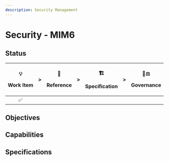 ```yaml
---
description: Security Management
---
```


# Security - MIM6

## Status <a id="MIM1:ContextInformationManagement-Goal"></a>

<table>
  <thead>
    <tr>
      <th style="text-align:center">
        <p>&#x1F4A1;</p>
        <p>Work Item</p>
      </th>
      <th style="text-align:center">&gt;</th>
      <th style="text-align:center">
        <p>&#x1F9E9;</p>
        <p>Reference</p>
      </th>
      <th style="text-align:center">&gt;</th>
      <th style="text-align:center">
        <p>&#x1F3D7;</p>
        <p>Specification</p>
      </th>
      <th style="text-align:center">&gt;</th>
      <th style="text-align:center">
        <p>&#x1F469;&#x2696;</p>
        <p>Governance</p>
      </th>
    </tr>
  </thead>
  <tbody>
    <tr>
      <td style="text-align:center">&#x2705;</td>
      <td style="text-align:center"></td>
      <td style="text-align:center"></td>
      <td style="text-align:center"></td>
      <td style="text-align:center"></td>
      <td style="text-align:center"></td>
      <td style="text-align:center"></td>
    </tr>
  </tbody>
</table>

## Objectives <a id="MIM1:ContextInformationManagement-Goal"></a>



## Capabilities



## Specifications <a id="MIM3:EcosystemTransactionManagement-Recommendedspecifications"></a>

